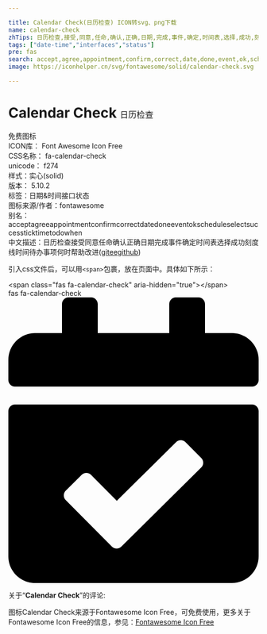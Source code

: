 ```yaml
---

title: Calendar Check(日历检查) ICON转svg、png下载
name: calendar-check
zhTips: 日历检查,接受,同意,任命,确认,正确,日期,完成,事件,确定,时间表,选择,成功,刻度线,时间,待办事项,何时
tags: ["date-time","interfaces","status"]
pre: fas
search: accept,agree,appointment,confirm,correct,date,done,event,ok,schedule,select,success,tick,time,todo,when
image: https://iconhelper.cn/svg/fontawesome/solid/calendar-check.svg

---
```


# Calendar Check  <small style="font-size: 60%;font-weight: 100">日历检查</small>


<div class="detail-page">
<p>
<span><span class="badge-success badge">免费图标</span> </span>
<br/>
<span>
ICON库：
<span class="badge-secondary badge">Font Awesome Icon Free</span> 
</span>
<br/>
<span>
CSS名称：
<span class="badge-secondary badge">fa-calendar-check</span> 
</span>
<br/>
<span>
unicode：
<span class="badge-secondary badge">f274</span> 
<copy-btn content='f274' btn-title=""></copy-btn>
<copy-btn :content='String.fromCodePoint(parseInt("f274", 16))' btn-title="复制U"></copy-btn>
</span><br/><span>样式：<span class="badge-light badge">实心(solid)</span></span>
<br/>
<span>
版本：
<span class="badge-secondary badge">5.10.2</span> 
</span><br/><span>标签：<span class="badge-light badge"><router-link to="/tags/date-time.html">日期&时间</router-link></span><span class="badge-light badge"><router-link to="/tags/interfaces.html">接口</router-link></span><span class="badge-light badge"><router-link to="/tags/status.html">状态</router-link></span></span>
<br/>
<span>图标来源/作者：<span class="badge-light badge">fontawesome</span></span> 
<br/>
<span>别名：<span class="badge-light badge">accept</span><span class="badge-light badge">agree</span><span class="badge-light badge">appointment</span><span class="badge-light badge">confirm</span><span class="badge-light badge">correct</span><span class="badge-light badge">date</span><span class="badge-light badge">done</span><span class="badge-light badge">event</span><span class="badge-light badge">ok</span><span class="badge-light badge">schedule</span><span class="badge-light badge">select</span><span class="badge-light badge">success</span><span class="badge-light badge">tick</span><span class="badge-light badge">time</span><span class="badge-light badge">todo</span><span class="badge-light badge">when</span></span><br/><span class="zh-detail">中文描述：<span class="badge-primary badge">日历检查</span><span class="badge-primary badge">接受</span><span class="badge-primary badge">同意</span><span class="badge-primary badge">任命</span><span class="badge-primary badge">确认</span><span class="badge-primary badge">正确</span><span class="badge-primary badge">日期</span><span class="badge-primary badge">完成</span><span class="badge-primary badge">事件</span><span class="badge-primary badge">确定</span><span class="badge-primary badge">时间表</span><span class="badge-primary badge">选择</span><span class="badge-primary badge">成功</span><span class="badge-primary badge">刻度线</span><span class="badge-primary badge">时间</span><span class="badge-primary badge">待办事项</span><span class="badge-primary badge">何时</span><span class="help-link"><span>帮助改进</span>(<a href="https://gitee.com/liuwave/icon-helper/edit/master/json/fontawesome/solid/calendar-check.json" target="_blank" rel="noopener noreferrer">gitee</a><a href="https://github.com/liuwave/icon-helper/edit/master/json/fontawesome/solid/calendar-check.json" target="_blank" rel="noopener noreferrer">github</a></span>)</span><br/>
</p>
</div>
<div class="alert alert-dark">
  <i class="fas fa-calendar-check fa-xs"></i>
  <i class="fas fa-calendar-check fa-sm"></i>
  <i class="fas fa-calendar-check fa-lg"></i>
  <i class="fas fa-calendar-check fa-2x"></i>
  <i class="fas fa-calendar-check fa-3x"></i>
  <i class="fas fa-calendar-check fa-5x"></i>
  <i class="fas fa-calendar-check fa-7x"></i>
</div>
<div>
  <p>引入css文件后，可以用<code>&lt;span&gt;</code>包裹，放在页面中。具体如下所示：    
  </p>
  <div class="alert alert-primary" style="font-size: 14px">
    &lt;span class="fas fa-calendar-check" aria-hidden="true"&gt;&lt;/span&gt;
    <copy-btn content='<span class="fas fa-calendar-check" aria-hidden="true"></span>'></copy-btn>
  </div>
  <div class="alert alert-secondary">
    <i class="fas fa-calendar-check"
    style="font-size: 24px"
    aria-hidden="true"></i> fas fa-calendar-check
    <copy-btn content="fas fa-calendar-check" btn-title="复制图标名称"></copy-btn>
  </div>
</div>
<div id="svg" class="svg-wrap">
<svg xmlns="http://www.w3.org/2000/svg" viewBox="0 0 448 512"><path d="M436 160H12c-6.627 0-12-5.373-12-12v-36c0-26.51 21.49-48 48-48h48V12c0-6.627 5.373-12 12-12h40c6.627 0 12 5.373 12 12v52h128V12c0-6.627 5.373-12 12-12h40c6.627 0 12 5.373 12 12v52h48c26.51 0 48 21.49 48 48v36c0 6.627-5.373 12-12 12zM12 192h424c6.627 0 12 5.373 12 12v260c0 26.51-21.49 48-48 48H48c-26.51 0-48-21.49-48-48V204c0-6.627 5.373-12 12-12zm333.296 95.947l-28.169-28.398c-4.667-4.705-12.265-4.736-16.97-.068L194.12 364.665l-45.98-46.352c-4.667-4.705-12.266-4.736-16.971-.068l-28.397 28.17c-4.705 4.667-4.736 12.265-.068 16.97l82.601 83.269c4.667 4.705 12.265 4.736 16.97.068l142.953-141.805c4.705-4.667 4.736-12.265.068-16.97z"/></svg>
</div>
<detail full-name='fa-calendar-check'></detail>
<div class="icon-detail__container">
<p>关于“<b>Calendar Check</b>”的评论:</p>
</div>
<Vssue title="关于“Calendar Check”的评论" />    
<div><p>图标Calendar Check来源于Fontawesome Icon Free，可免费使用，更多关于  Fontawesome Icon Free的信息，参见：<a target="_blank" href="https://iconhelper.cn/fontawesome.html">Fontawesome Icon Free</a>
</p></div>
